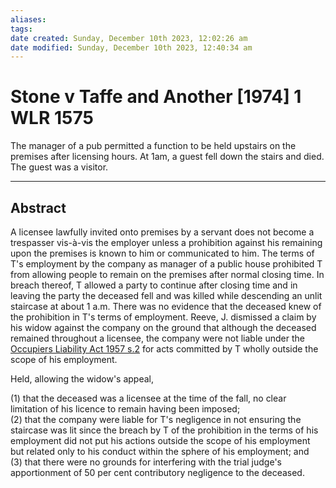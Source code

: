 ```yaml
---
aliases: 
tags: 
date created: Sunday, December 10th 2023, 12:02:26 am
date modified: Sunday, December 10th 2023, 12:40:34 am
---
```


# Stone v Taffe and Another [1974] 1 WLR 1575

The manager of a pub permitted a function to be held upstairs on the premises after licensing hours. At 1am, a guest fell down the stairs and died. The guest was a visitor.

---

## Abstract

A licensee lawfully invited onto premises by a servant does not become a trespasser vis-à-vis the employer unless a prohibition against his remaining upon the premises is known to him or communicated to him. The terms of T's employment by the company as manager of a public house prohibited T from allowing people to remain on the premises after normal closing time. In breach thereof, T allowed a party to continue after closing time and in leaving the party the deceased fell and was killed while descending an unlit staircase at about 1 a.m. There was no evidence that the deceased knew of the prohibition in T's terms of employment. Reeve, J. dismissed a claim by his widow against the company on the ground that although the deceased remained throughout a licensee, the company were not liable under the [Occupiers Liability Act 1957 s.2](https://uk.westlaw.com/Document/I7B605520E44811DA8D70A0E70A78ED65/View/FullText.html?originationContext=document&transitionType=DocumentItem&ppcid=2ab327bd63954e738abe5a56aefa8b01&contextData=(sc.Default)) for acts committed by T wholly outside the scope of his employment.

Held, allowing the widow's appeal,

(1) that the deceased was a licensee at the time of the fall, no clear limitation of his licence to remain having been imposed;  
(2) that the company were liable for T's negligence in not ensuring the staircase was lit since the breach by T of the prohibition in the terms of his employment did not put his actions outside the scope of his employment but related only to his conduct within the sphere of his employment; and  
(3) that there were no grounds for interfering with the trial judge's apportionment of 50 per cent contributory negligence to the deceased.
